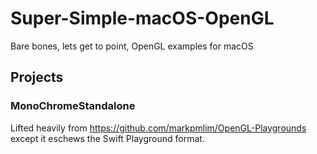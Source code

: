 # Super-Simple-macOS-OpenGL

Bare bones, lets get to point, OpenGL examples for macOS


## Projects

### MonoChromeStandalone

Lifted heavily from https://github.com/markpmlim/OpenGL-Playgrounds except it eschews the Swift Playground format.
